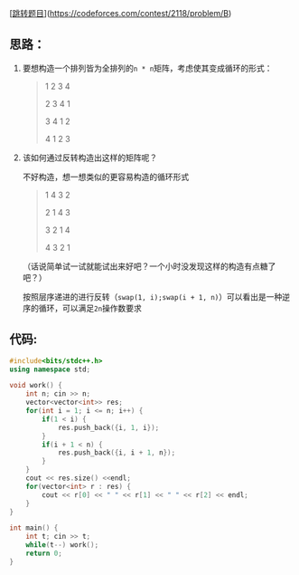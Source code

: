 [[跳转题目](https://codeforces.com/contest/2118/problem/B)](https://codeforces.com/contest/2118/problem/B)

## 思路：

1. 要想构造一个排列皆为全排列的`n * n`矩阵，考虑使其变成循环的形式：

    > 1 2 3 4
    >
    > 2 3 4 1
    >
    > 3 4 1 2
    >
    > 4 1 2 3
    >
2. 该如何通过反转构造出这样的矩阵呢？

    不好构造，想一想类似的更容易构造的循环形式

    > 1 4 3 2
    >
    > 2 1 4 3
    >
    > 3 2 1 4
    >
    > 4 3 2 1
    >

    （话说简单试一试就能试出来好吧？一个小时没发现这样的构造有点糖了吧？）

    按照层序递进的进行反转（`swap(1, i);swap(i + 1, n)`）可以看出是一种逆序的循环，可以满足`2n`操作数要求

## 代码:

```cpp
#include<bits/stdc++.h>
using namespace std;

void work() {
    int n; cin >> n;
    vector<vector<int>> res;
    for(int i = 1; i <= n; i++) {
        if(1 < i) {
            res.push_back({i, 1, i});
        }
        if(i + 1 < n) {
            res.push_back({i, i + 1, n});
        }
    }
    cout << res.size() <<endl;
    for(vector<int> r : res) {
        cout << r[0] << " " << r[1] << " " << r[2] << endl;
    }
}

int main() {
    int t; cin >> t;
    while(t--) work();
    return 0;
}
```